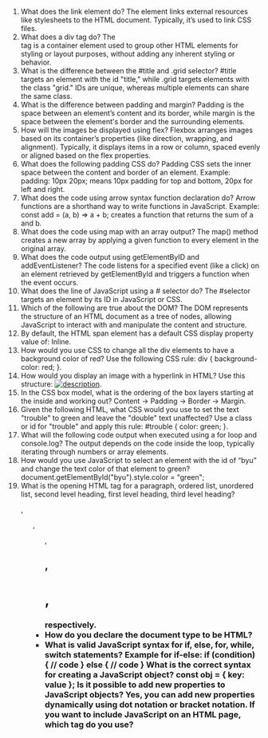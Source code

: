 1. What does the link element do? The <link> element links external resources like stylesheets to the HTML document. Typically, it’s used to link CSS files.
2. What does a div tag do? The <div> tag is a container element used to group other HTML elements for styling or layout purposes, without adding any inherent styling or behavior.
3. What is the difference between the #title and .grid selector? #title targets an element with the id "title," while .grid targets elements with the class "grid." IDs are unique, whereas multiple elements can share the same class.
4. What is the difference between padding and margin? Padding is the space between an element’s content and its border, while margin is the space between the element's border and the surrounding elements.
5. How will the images be displayed using flex? Flexbox arranges images based on its container’s properties (like direction, wrapping, and alignment). Typically, it displays items in a row or column, spaced evenly or aligned based on the flex properties.
6. What does the following padding CSS do? Padding CSS sets the inner space between the content and border of an element. Example: padding: 10px 20px; means 10px padding for top and bottom, 20px for left and right.
7. What does the code using arrow syntax function declaration do? Arrow functions are a shorthand way to write functions in JavaScript. Example: const add = (a, b) => a + b; creates a function that returns the sum of a and b.
8. What does the code using map with an array output? The map() method creates a new array by applying a given function to every element in the original array.
9. What does the code output using getElementByID and addEventListener? The code listens for a specified event (like a click) on an element retrieved by getElementById and triggers a function when the event occurs.
10. What does the line of JavaScript using a # selector do? The #selector targets an element by its ID in JavaScript or CSS.
11. Which of the following are true about the DOM? The DOM represents the structure of an HTML document as a tree of nodes, allowing JavaScript to interact with and manipulate the content and structure.
12. By default, the HTML span element has a default CSS display property value of: Inline.
13. How would you use CSS to change all the div elements to have a background color of red? Use the following CSS rule: div { background-color: red; }.
14. How would you display an image with a hyperlink in HTML? Use this structure: <a href="url"><img src="image.jpg" alt="description"></a>.
15. In the CSS box model, what is the ordering of the box layers starting at the inside and working out? Content → Padding → Border → Margin.
16. Given the following HTML, what CSS would you use to set the text "trouble" to green and leave the "double" text unaffected? Use a class or id for "trouble" and apply this rule: #trouble { color: green; }.
17. What will the following code output when executed using a for loop and console.log? The output depends on the code inside the loop, typically iterating through numbers or array elements.
18. How would you use JavaScript to select an element with the id of “byu” and change the text color of that element to green? document.getElementById("byu").style.color = "green";
19. What is the opening HTML tag for a paragraph, ordered list, unordered list, second level heading, first level heading, third level heading? <p>, <ol>, <ul>, <h2>, <h1>, <h3> respectively.
20. How do you declare the document type to be HTML? <!DOCTYPE html>
21. What is valid JavaScript syntax for if, else, for, while, switch statements? Example for if-else:
if (condition) {
  // code
} else {
  // code
}
What is the correct syntax for creating a JavaScript object?
const obj = { key: value };
Is it possible to add new properties to JavaScript objects? Yes, you can add new properties dynamically using dot notation or bracket notation.
If you want to include JavaScript on an HTML page, which tag do you use? <script>
Given the following HTML, what JavaScript could you use to set the text "animal" to "crow" and leave the "fish" text unaffected? Use document.getElementById("animal").textContent = "crow";.
Which of the following correctly describes JSON? JSON is a lightweight data format used for data exchange, written in key-value pairs similar to JavaScript objects.
What does the console command chmod, pwd, cd, ls, vim, nano, mkdir, mv, rm, man, ssh, ps, wget, sudo do?
chmod: Change file permissions.
pwd: Print working directory.
cd: Change directory.
ls: List directory contents.
vim and nano: Text editors.
mkdir: Create a directory.
mv: Move or rename files.
rm: Remove files or directories.
man: Show manual for a command.
ssh: Secure shell to a remote machine.
ps: List running processes.
wget: Download files from the web.
sudo: Run commands with superuser privileges.
Which of the following console commands create a remote shell session? ssh creates a remote shell session.
Which of the following is true when the -la parameter is specified for the ls console command? ls -la lists all files, including hidden ones, in long format.
Which of the following is true for the domain name banana.fruit.bozo.click, which is the top-level domain, which is a subdomain, which is a root domain?
Top-level domain: click
Subdomain: banana.fruit
Root domain: bozo.click
Is a web certificate necessary to use HTTPS? Yes, a valid SSL/TLS certificate is necessary to use HTTPS.
Can a DNS A record point to an IP address or another A record? A DNS A record points to an IP address, not another A record.
Port 443, 80, 22 is reserved for which protocol?
Port 443: HTTPS
Port 80: HTTP
Port 22: SSH
What will the following code using Promises output when executed? The output depends on the resolution of the promise (fulfilled or rejected). Typically, it will return values or handle errors based on the promise's state.
